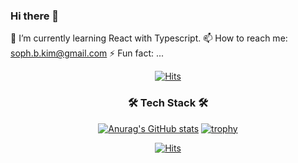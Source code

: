 ### Hi there 👋

🌱 I’m currently learning React with Typescript.
📫 How to reach me: soph.b.kim@gmail.com
⚡ Fun fact: ...

  <div align=center>
	
  [![Hits](https://hits.seeyoufarm.com/api/count/incr/badge.svg?url=https%3A%2F%2Fgithub.com%2Fsophkim)](https://hits.seeyoufarm.com) 
	
  </div>
<h3 align="center"> 🛠 Tech Stack 🛠 </h3>



  <div align=center>
  
   [![Anurag's GitHub stats](https://github-readme-stats.vercel.app/api?username=sophkim)](https://github.com/anuraghazra/github-readme-stats)
   [![trophy](https://github-profile-trophy.vercel.app/?username=sophkim&row=1)](https://github.com/ryo-ma/github-profile-trophy)
  
</div>

  <div align=center>	
  
   [![Hits](https://hits.seeyoufarm.com/api/count/incr/badge.svg?url=https%3A%2F%2Fgithub.com%2Fzzsza)](https://hits.seeyoufarm.com) 
 
</div>
